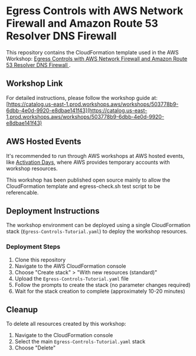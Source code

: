 # Egress Controls with AWS Network Firewall and Amazon Route 53 Resolver DNS Firewall 

This repository contains the CloudFormation template used in the AWS Workshop: [Egress Controls with AWS Network Firewall and Amazon Route 53 Resolver DNS Firewall ](https://catalog.us-east-1.prod.workshops.aws/workshops/503778b9-6dbb-4e0d-9920-e8dbae141f43).

## Workshop Link

For detailed instructions, please follow the workshop guide at:
[https://catalog.us-east-1.prod.workshops.aws/workshops/503778b9-6dbb-4e0d-9920-e8dbae141f43](https://catalog.us-east-1.prod.workshops.aws/workshops/503778b9-6dbb-4e0d-9920-e8dbae141f43)

## AWS Hosted Events

It's recommended to run through AWS workshops at AWS hosted events, like [Activation Days](https://aws-experience.com/amer/smb/events/series/activation-days), where AWS provides temporary accounts with workshop resources.

This workshop has been published open source mainly to allow the CloudFormation template and egress-check.sh test script to be referencable.

## Deployment Instructions

The workshop environment can be deployed using a single CloudFormation stack (`Egress-Controls-Tutorial.yaml`) to deploy the workshop resources.

### Deployment Steps

1. Clone this repository
2. Navigate to the AWS CloudFormation console
3. Choose "Create stack" > "With new resources (standard)"
4. Upload the `Egress-Controls-Tutorial.yaml` file
5. Follow the prompts to create the stack (no parameter changes required)
6. Wait for the stack creation to complete (approximately 10-20 minutes)

## Cleanup

To delete all resources created by this workshop:
1. Navigate to the CloudFormation console
2. Select the main `Egress-Controls-Tutorial.yaml` stack
3. Choose "Delete"
